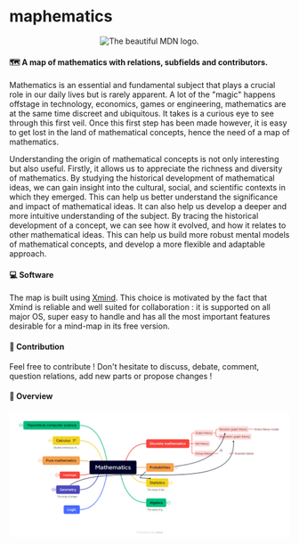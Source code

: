 # maphematics

<figure>
<p align="center">
<img src="https://github.com/PierrickLeroy/maphematics/blob/main/images/DALL·E%202023-03-12%2020.16.23%20-%20a%20jungle%20with%20science%20formulas%2C%20digital%20art%20style.png" width="600" height="600"
  alt="The beautiful MDN logo.">
</p>
</figure>


 

 
#### :world_map: A map of mathematics with relations, subfields and contributors.
Mathematics is an essential and fundamental subject that plays a crucial role in our daily lives but is rarely apparent. A lot of the "magic" happens offstage in technology, economics, games or engineering, mathematics are at the same time discreet and ubiquitous. It takes is a curious eye to see through this first veil. Once this first step has been made however, it is easy to get lost in the land of mathematical concepts, hence the need of a map of mathematics.

Understanding the origin of mathematical concepts is not only interesting but also useful. Firstly, it allows us to appreciate the richness and diversity of mathematics. By studying the historical development of mathematical ideas, we can gain insight into the cultural, social, and scientific contexts in which they emerged. This can help us better understand the significance and impact of mathematical ideas. It can also help us develop a deeper and more intuitive understanding of the subject. By tracing the historical development of a concept, we can see how it evolved, and how it relates to other mathematical ideas. This can help us build more robust mental models of mathematical concepts, and develop a more flexible and adaptable approach.

#### :computer: Software
The map is built using  [Xmind](https://xmind.app/download/ "Xmind download page"). This choice is motivated by the fact that Xmind is reliable and well suited for collaboration : it is supported on all major OS, super easy to handle and has all the most important features desirable for a mind-map in its free version.

#### :wave: Contribution
Feel free to contribute ! Don't hesitate to discuss, debate, comment, question relations, add new parts or propose changes ! 

#### :rocket: Overview
![alt text](https://github.com/PierrickLeroy/maphematics/blob/main/images/Mathematics_reduced.png "Project map overview")
